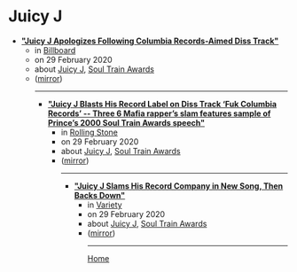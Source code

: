 # Juicy J

 - [**"Juicy J Apologizes Following Columbia Records-Aimed Diss Track"**](https://www.billboard.com/articles/columns/hip-hop/9325996/juicy-j-columbia-records-diss-track)<ul><li>in [Billboard](https://www.billboard.com/)</li><li>on 29 February 2020</li><li>about [Juicy J](../../topics/juicy-j/index.md), [Soul Train Awards](../../topics/soul-train-awards/index.md)</li><li>([mirror](https://web.archive.org/web/*/https://www.billboard.com/articles/columns/hip-hop/9325996/juicy-j-columbia-records-diss-track))</li><ul>

----

 - [**"Juicy J Blasts His Record Label on Diss Track ‘Fuk Columbia Records’ -- Three 6 Mafia rapper’s slam features sample of Prince’s 2000 Soul Train Awards speech"**](https://www.rollingstone.com/music/music-news/juicy-j-fuk-columbia-records-diss-track-prince-960106/)<ul><li>in [Rolling Stone](https://www.rollingstone.com/)</li><li>on 29 February 2020</li><li>about [Juicy J](../../topics/juicy-j/index.md), [Soul Train Awards](../../topics/soul-train-awards/index.md)</li><li>([mirror](https://web.archive.org/web/*/https://www.rollingstone.com/music/music-news/juicy-j-fuk-columbia-records-diss-track-prince-960106/))</li><ul>

----

 - [**"Juicy J Slams His Record Company in New Song, Then Backs Down"**](https://variety.com/2020/biz/news/juicy-j-slams-columbia-records-sony-music-1203519947/)<ul><li>in [Variety](https://variety.com/)</li><li>on 29 February 2020</li><li>about [Juicy J](../../topics/juicy-j/index.md), [Soul Train Awards](../../topics/soul-train-awards/index.md)</li><li>([mirror](https://web.archive.org/web/*/https://variety.com/2020/biz/news/juicy-j-slams-columbia-records-sony-music-1203519947/))</li><ul>

----

[Home](../index.md)
